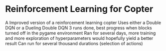 # Reinforcement Learning for Copter

A Improved version of a reinforcement learning copter
Uses either a Double DQN or a Dueling Double DQN
3 runs done, best progress when blocks turned off in the pygame environment
Ran for several days, more training and more exploration of hyperparameters would hopefully yield a better result
Can run for several thousand durations (selection of actions) 
